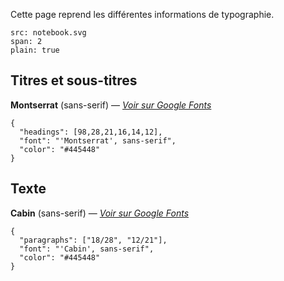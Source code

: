 Cette page reprend les différentes informations de typographie.

```image
src: notebook.svg
span: 2
plain: true
```

## Titres et sous-titres

**Montserrat** (sans-serif) — [_Voir sur Google Fonts_](https://fonts.google.com/specimen/Montserrat)

```type
{
  "headings": [98,28,21,16,14,12],
  "font": "'Montserrat', sans-serif",
  "color": "#445448"
}
```

## Texte

**Cabin** (sans-serif) — [_Voir sur Google Fonts_](https://fonts.google.com/specimen/Cabin)

```type
{
  "paragraphs": ["18/28", "12/21"],
  "font": "'Cabin', sans-serif",
  "color": "#445448"
}
```
